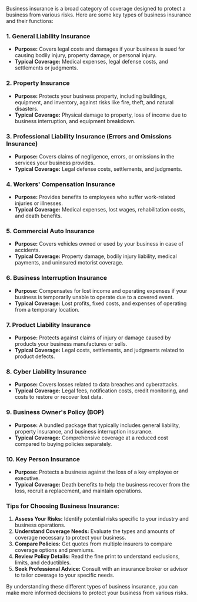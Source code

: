 Business insurance is a broad category of coverage designed to protect a business from various risks. Here are some key types of business insurance and their functions:

### 1. **General Liability Insurance**
- **Purpose:** Covers legal costs and damages if your business is sued for causing bodily injury, property damage, or personal injury.
- **Typical Coverage:** Medical expenses, legal defense costs, and settlements or judgments.

### 2. **Property Insurance**
- **Purpose:** Protects your business property, including buildings, equipment, and inventory, against risks like fire, theft, and natural disasters.
- **Typical Coverage:** Physical damage to property, loss of income due to business interruption, and equipment breakdown.

### 3. **Professional Liability Insurance (Errors and Omissions Insurance)**
- **Purpose:** Covers claims of negligence, errors, or omissions in the services your business provides.
- **Typical Coverage:** Legal defense costs, settlements, and judgments.

### 4. **Workers' Compensation Insurance**
- **Purpose:** Provides benefits to employees who suffer work-related injuries or illnesses.
- **Typical Coverage:** Medical expenses, lost wages, rehabilitation costs, and death benefits.

### 5. **Commercial Auto Insurance**
- **Purpose:** Covers vehicles owned or used by your business in case of accidents.
- **Typical Coverage:** Property damage, bodily injury liability, medical payments, and uninsured motorist coverage.

### 6. **Business Interruption Insurance**
- **Purpose:** Compensates for lost income and operating expenses if your business is temporarily unable to operate due to a covered event.
- **Typical Coverage:** Lost profits, fixed costs, and expenses of operating from a temporary location.

### 7. **Product Liability Insurance**
- **Purpose:** Protects against claims of injury or damage caused by products your business manufactures or sells.
- **Typical Coverage:** Legal costs, settlements, and judgments related to product defects.

### 8. **Cyber Liability Insurance**
- **Purpose:** Covers losses related to data breaches and cyberattacks.
- **Typical Coverage:** Legal fees, notification costs, credit monitoring, and costs to restore or recover lost data.

### 9. **Business Owner's Policy (BOP)**
- **Purpose:** A bundled package that typically includes general liability, property insurance, and business interruption insurance.
- **Typical Coverage:** Comprehensive coverage at a reduced cost compared to buying policies separately.

### 10. **Key Person Insurance**
- **Purpose:** Protects a business against the loss of a key employee or executive.
- **Typical Coverage:** Death benefits to help the business recover from the loss, recruit a replacement, and maintain operations.

### Tips for Choosing Business Insurance:

1. **Assess Your Risks:** Identify potential risks specific to your industry and business operations.
2. **Understand Coverage Needs:** Evaluate the types and amounts of coverage necessary to protect your business.
3. **Compare Policies:** Get quotes from multiple insurers to compare coverage options and premiums.
4. **Review Policy Details:** Read the fine print to understand exclusions, limits, and deductibles.
5. **Seek Professional Advice:** Consult with an insurance broker or advisor to tailor coverage to your specific needs.

By understanding these different types of business insurance, you can make more informed decisions to protect your business from various risks.